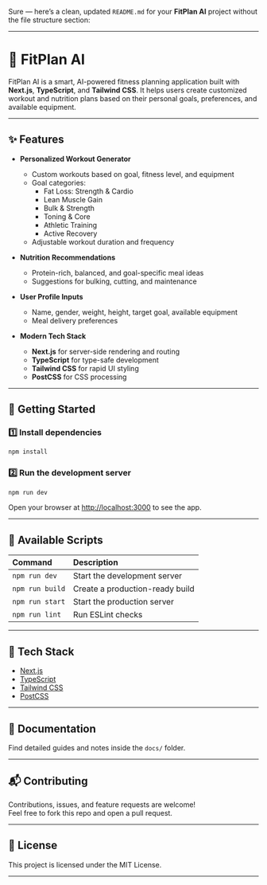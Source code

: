 Sure — here’s a clean, updated `README.md` for your **FitPlan AI** project without the file structure section:

---

# 💪 FitPlan AI

FitPlan AI is a smart, AI-powered fitness planning application built with **Next.js**, **TypeScript**, and **Tailwind CSS**. It helps users create customized workout and nutrition plans based on their personal goals, preferences, and available equipment.

---

## ✨ Features

- **Personalized Workout Generator**
  - Custom workouts based on goal, fitness level, and equipment
  - Goal categories:
    - Fat Loss: Strength & Cardio
    - Lean Muscle Gain
    - Bulk & Strength
    - Toning & Core
    - Athletic Training
    - Active Recovery
  - Adjustable workout duration and frequency

- **Nutrition Recommendations**
  - Protein-rich, balanced, and goal-specific meal ideas
  - Suggestions for bulking, cutting, and maintenance

- **User Profile Inputs**
  - Name, gender, weight, height, target goal, available equipment
  - Meal delivery preferences

- **Modern Tech Stack**
  - **Next.js** for server-side rendering and routing
  - **TypeScript** for type-safe development
  - **Tailwind CSS** for rapid UI styling
  - **PostCSS** for CSS processing

---

## 🚀 Getting Started

### 1️⃣ Install dependencies
```bash
npm install
```

### 2️⃣ Run the development server
```bash
npm run dev
```

Open your browser at [http://localhost:3000](http://localhost:3000) to see the app.

---

## 📖 Available Scripts

| Command          | Description                         |
|:----------------|:------------------------------------|
| `npm run dev`     | Start the development server         |
| `npm run build`   | Create a production-ready build      |
| `npm run start`   | Start the production server          |
| `npm run lint`    | Run ESLint checks                    |

---

## 🎨 Tech Stack

- [Next.js](https://nextjs.org/)
- [TypeScript](https://www.typescriptlang.org/)
- [Tailwind CSS](https://tailwindcss.com/)
- [PostCSS](https://postcss.org/)

---

## 📖 Documentation

Find detailed guides and notes inside the `docs/` folder.

---

## 📬 Contributing

Contributions, issues, and feature requests are welcome!  
Feel free to fork this repo and open a pull request.

---

## 📜 License

This project is licensed under the MIT License.

---

